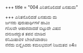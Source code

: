 +++
title = "004 ಎನಿತನೊಲಿದಡೆ ಏನಹುದು"

+++
ಎನಿತನೊಲಿದಡೆ ಏನಹುದು ದು  
ರ್ಜನರು ಪುರುಷಾರ್ಥಿಗಳೆ ಹಾವಿಂ  
ಗನಿಲವೇ ಆಹಾರವಾದಡೆ ಬಿಟ್ಟುದೇ ವಿಷವ  
ದನುಜರದ್ಭುತ ತಪವ ಮಾಡಿದ  
ರನಿಮಿಷಾವಳಿ ಬೇಂಟೆಯಾಡಲು  
ನೆನೆದು ಬಿನ್ನೈಸಿದರು ಕಮಲಭವಂಗೆ ನಿಜಮತವ      ॥4॥